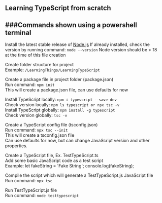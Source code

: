 ## Learning TypeScript from scratch
  
  
###Commands shown using a powershell terminal
---
Install the latest stable release of [Node.js](https://nodejs.org/en/download/)
If already installed, check the version by running command:  `node --version`
Node version should be > 18 at the time of this file creation  
  
  
Create folder structure for project  
Example: `/LearningThings/LearningTypeScript`  
  
  
Create a package file in project folder (package.json)  
Run command: `npm init`  
This will create a package.json file, can use defaults for now  
  
  
Install TypeScript locally: `npm i typescript --save-dev`  
Check version locally: `npm ls typescript or npx tsc -v`  
Install TypeScript globally: `npm install -g typescript`  
Check version globally: `tsc -v`  
  
  
Create a TypeScript config file (tsconfig.json)  
Run command: `npx tsc --init`  
This will create a tsconfig.json file  
Can use defaults for now, but can change JavaScript version and other properties.  
  
  
Create a TypeScript file, Ex. TestTypeScript.ts  
Add some basic JavaScript code as a test script  
Example: let fakeString = 'Fake String';  console.log(fakeString);
  
  
Compile the script which will generate a TestTypeScript.js JavaScript file  
Run command: `npx tsc`  
  
  
Run TestTypeScript.js file    
Run command: `node testtypescript`  
  
  
